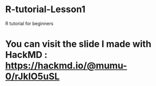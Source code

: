 # R-tutorial-Lesson1
R tutorial for beginners
# You can visit the slide I made with HackMD : https://hackmd.io/@mumu-0/rJkIO5uSL
